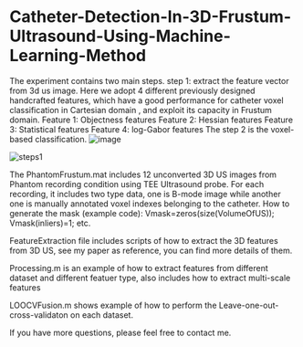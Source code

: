 # Catheter-Detection-In-3D-Frustum-Ultrasound-Using-Machine-Learning-Method
The experiment contains two main steps.
step 1: extract the feature vector from 3d us image. Here we adopt 4 different previously designed handcrafted features, which have a good performance for catheter voxel classification in Cartesian domain , and exploit its capacity in Frustum domain. 
Feature 1: Objectness features
Feature 2: Hessian features
Feature 3: Statistical features
Feature 4: log-Gabor features
The step 2 is the voxel-based classification.
![image](https://user-images.githubusercontent.com/40002403/164995433-be442ef0-db32-4058-96b2-0ad4b9471ee9.png)

![steps1](https://user-images.githubusercontent.com/40002403/164995163-ef2a7969-2b9d-4290-986b-fd7bc86994f9.JPG)

The PhantomFrustum.mat includes 12 unconverted 3D US images from Phantom recording condition using TEE Ultrasound probe.
For each recording, it includes two type data, one is B-mode image while another one is manually annotated voxel indexes belonging to the catheter.
How to generate the mask (example code):
Vmask=zeros(size(VolumeOfUS));
Vmask(inliers)=1;
etc.

FeatureExtraction file includes scripts of how to extract the 3D features from 3D US, see my paper as reference, you can find more details of them.

Processing.m is an example of how to extract features from different dataset and different featuer type, also includes how to extract multi-scale features

LOOCVFusion.m shows example of how to perform the Leave-one-out-cross-validaton on each dataset.

If you have more questions, please feel free to contact me.
